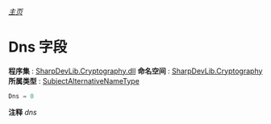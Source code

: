 ###### [主页](./Index.md "主页")
# Dns 字段
**程序集** : [SharpDevLib.Cryptography.dll](./SharpDevLib.Cryptography.assembly.md "SharpDevLib.Cryptography.dll")
**命名空间** : [SharpDevLib.Cryptography](./SharpDevLib.Cryptography.namespace.md "SharpDevLib.Cryptography")
**所属类型** : [SubjectAlternativeNameType](./SharpDevLib.Cryptography.SubjectAlternativeNameType.md "SubjectAlternativeNameType")
``` csharp
Dns = 0
```
**注释**
*dns*

